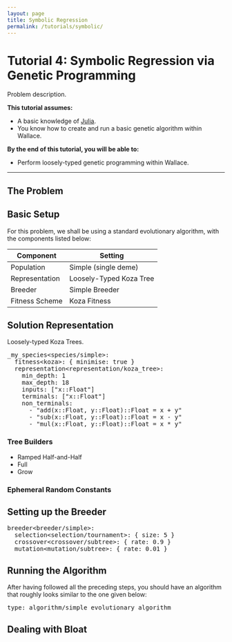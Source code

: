 ```yaml
---
layout: page
title: Symbolic Regression
permalink: /tutorials/symbolic/
---
```


# Tutorial 4: Symbolic Regression via Genetic Programming

Problem description.

**This tutorial assumes:**

* A basic knowledge of [Julia](http://julialang.org/).
* You know how to create and run a basic genetic algorithm within Wallace.

**By the end of this tutorial, you will be able to:**

* Perform loosely-typed genetic programming within Wallace.

--------------------------------------------------------------------------------

## The Problem


## Basic Setup
For this problem, we shall be using a standard evolutionary algorithm, with the
components listed below:

| Component           | Setting                                           |
| ------------------- | ------------------------------------------------- |
| Population          | Simple (single deme)                              |
| Representation      | Loosely-Typed Koza Tree                           |
| Breeder             | Simple Breeder                                    |
| Fitness Scheme      | Koza Fitness                                      |

## Solution Representation

Loosely-typed Koza Trees.

<pre class="wallace">
_my_species&lt;species/simple&gt;:
  fitness&lt;koza&gt;: { minimise: true }
  representation&lt;representation/koza_tree&gt;:
    min_depth: 1
    max_depth: 18
    inputs: ["x::Float"]
    terminals: ["x::Float"]
    non_terminals:
      - "add(x::Float, y::Float)::Float = x + y"
      - "sub(x::Float, y::Float)::Float = x - y"
      - "mul(x::Float, y::Float)::Float = x * y"
</pre>

### Tree Builders

* Ramped Half-and-Half
* Full
* Grow

### Ephemeral Random Constants

## Setting up the Breeder

<pre class="wallace">
breeder&lt;breeder/simple&gt;:
  selection&lt;selection/tournament&gt;: { size: 5 }
  crossover&lt;crossover/subtree&gt;: { rate: 0.9 }
  mutation&lt;mutation/subtree&gt;: { rate: 0.01 }
</pre>

## Running the Algorithm

After having followed all the preceding steps, you should have an algorithm
that roughly looks similar to the one given below:

<pre class="wallace">
type: algorithm/simple_evolutionary_algorithm
</pre>

## Dealing with Bloat
